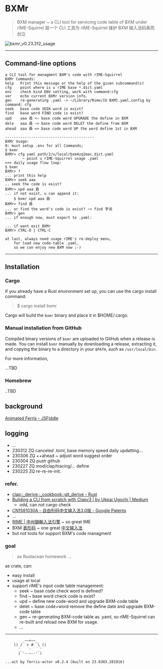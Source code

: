 # BXMr
> BXM manager ~ a CLI tool for servicing code table of BXM under rIME-Squirrel
> 叕一个 CLI 工具为 rIME-Squirrel 维护 BXM 输入法码表而创立

![bxmr_v0.23.312_usage](https://ipic.zoomquiet.top/2023-03-12-bxmr_v0.23.312_usage.gif)

------
## Command-line options

```
a CLI tool for managment BXM's code with rIME-Squirrel
BXMr Commands:
help   Print this message or the help of the given subcommand(s)
cfg    point where is u rIME base *.dict.yaml
env    check bind ENV setting, work with command:cfg
ver    echo current BXMr version info.
gen    re-generating .yaml -> ~/Library/Rime/[U BXM].yaml,config by command: cfg
seek   base code SEEK word is exist?
find   base word FIND code is exist?
upd    aaa 叒 <~ base code word UPGRADE the define in BXM
dele   aaa 叒 ~> base code word DELET the define from BXM
ahead  aaa 叒 => base code word UP the word define 1st in BXM

-----------------------------------------
BXMr Usage:
0: must setup .env for all Commands;
$ bxmr
BXMr> cfg yaml path/2/u/local/bxm4zq2mac.dict.yaml
        ~ point u rIME-Squirrel usage .yaml
>>> daily usage flow loop:
$ bxmr
BXMr> ?
... print this help
BXMr> seek aaa
.. seek the code is exist?
BXMr> upd aaa 叒
... if not exist, u can append it:
    $ bxmr upd aaa 叒
BXMr> find 叒
... or find the word's code is exist? ~> find 字词
BXMr> gen
... if enough now, must export to .yaml:

... if want exit BXMr
BXMr> CTRL-D | CTRL-C

at last, always need usage rIME's re-deploy menu,
    for load new code-table .yaml,
    so we can enjoy new BXM now ;-)
```


------
## Installation

### Cargo
If you already have a Rust environment set up, you can use the cargo install command:

> $ cargo install bxmr

Cargo will build the `bxmr` binary and place it in $HOME/.cargo.


### Manual installation from GitHub
Compiled binary versions of `bxmr` are uploaded to GitHub when a release is made. You can install `bxmr` manually by downloading a release, extracting it, and copying the binary to a directory in your `$PATH`, such as `/usr/local/bin`.

For more information, 

...TBD

### Homebrew

..TBD

## background
[Animated Ferris - JSFiddle](https://jsfiddle.net/Diggsey/3pdgh52r/embedded/result/)

## logging

- ...
- 230312 ZQ canceled .toml, base memory speed daily updatting...
- 230306 ZQ ++ahead ~ adjust word suggest order
- 230304 ZQ push github
- 230227 ZQ mod/clap/tracing/... define
- 230225 ZQ re-re-re-init.


### refer.


- [clap::_derive::_cookbook::git_derive - Rust](https://docs.rs/clap/latest/clap/_derive/_cookbook/git_derive/index.html)
- [Building a CLI from scratch with Clapv3 | by Ukpai Ugochi | Medium](https://medium.com/javascript-in-plain-english/coding-wont-exist-in-5-years-this-is-why-6da748ba676c)
    - odd, can not cargo check
- [CN1581030A - 自由形码中文输入法3.0版 - Google Patents](https://patents.google.com/patent/CN1581030A/zh)
- ...
- [RIME | 中州韻輸入法引擎](https://rime.im/) ~ so great IME
- BXM [表形码](https://zh.wikipedia.org/wiki/Windows_95) ~ one great [中文输入法](https://zh.wikipedia.org/wiki/%E4%B8%AD%E6%96%87%E8%BE%93%E5%85%A5%E6%B3%95)
- but not tools for support BXM's code managment


### goal
> as Rustacean homework ...

as crate, can:

- easy install
- usage at local
- support rIME's input code table management:
    - seek ~ base code check word is defined?
    - find ~ base word check code is exist?
    - upd ~ define new code-word and upgrade BXM-code table
    - delet ~ base code+word remove the define date and upgrade BXM-code table
    - gen ~ re-generating BXM-code table as .yaml, so rIME-Squirrel can re-built and reload new BXM for usage.
    - ...


------
```
        _~~+~~_
    () /  > #  \ ()
      '_   ♢   _'
      | '--∽--' )

...act by ferris-actor v0.2.4 (built on 23.0303.201916)
```




